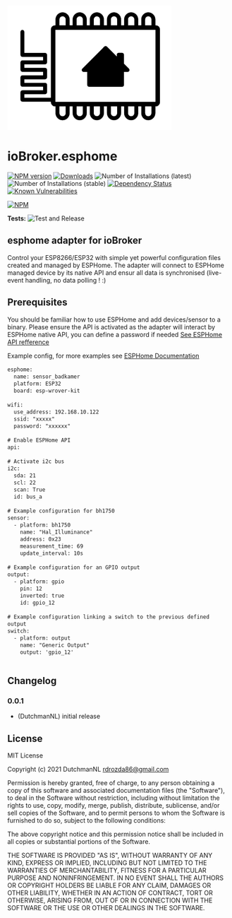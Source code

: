 ![Logo](admin/esphome.png)
# ioBroker.esphome

[![NPM version](http://img.shields.io/npm/v/iobroker.esphome.svg)](https://www.npmjs.com/package/iobroker.esphome)
[![Downloads](https://img.shields.io/npm/dm/iobroker.esphome.svg)](https://www.npmjs.com/package/iobroker.esphome)
![Number of Installations (latest)](http://iobroker.live/badges/esphome-installed.svg)
![Number of Installations (stable)](http://iobroker.live/badges/esphome-stable.svg)
[![Dependency Status](https://img.shields.io/david/iobroker-community-adapters/iobroker.esphome.svg)](https://david-dm.org/iobroker-community-adapters/iobroker.esphome)
[![Known Vulnerabilities](https://snyk.io/test/github/iobroker-community-adapters/ioBroker.esphome/badge.svg)](https://snyk.io/test/github/iobroker-community-adapters/ioBroker.esphome)

[![NPM](https://nodei.co/npm/iobroker.esphome.png?downloads=true)](https://nodei.co/npm/iobroker.esphome/)

**Tests:** ![Test and Release](https://github.com/iobroker-community-adapters/ioBroker.esphome/workflows/Test%20and%20Release/badge.svg)

## esphome adapter for ioBroker

Control your ESP8266/ESP32 with simple yet powerful configuration files created and managed by ESPHome.
The adapter will connect to ESPHome managed device by its native API and ensur all data is synchronised (live-event handling, no data polling ! :)

## Prerequisites

You should be familiar how to use ESPHome and add devices/sensor to a binary.
Please ensure the API is activated as the adapter will interact by ESPHome native API, you can define a password if needed
[See ESPHome API refference](https://esphome.io/components/api.html?highlight=api)

Example config, for more examples see [ESPHome Documentation](https://esphome.io/index.html)
```
esphome:
  name: sensor_badkamer
  platform: ESP32
  board: esp-wrover-kit

wifi:
  use_address: 192.168.10.122
  ssid: "xxxxx"
  password: "xxxxxx"
          
# Enable ESPHome API
api:

# Activate i2c bus  
i2c:
  sda: 21
  scl: 22
  scan: True
  id: bus_a
  
# Example configuration for bh1750
sensor:
  - platform: bh1750
    name: "Hal_Illuminance"
    address: 0x23
    measurement_time: 69
    update_interval: 10s
    
# Example configuration for an GPIO output    
output:
  - platform: gpio
    pin: 12
    inverted: true
    id: gpio_12
    
# Example configuration linking a switch to the previous defined output
switch:
  - platform: output
    name: "Generic Output"
    output: 'gpio_12'
    
```

## Changelog

### 0.0.1
* (DutchmanNL) initial release

## License
MIT License

Copyright (c) 2021 DutchmanNL <rdrozda86@gmail.com>

Permission is hereby granted, free of charge, to any person obtaining a copy
of this software and associated documentation files (the "Software"), to deal
in the Software without restriction, including without limitation the rights
to use, copy, modify, merge, publish, distribute, sublicense, and/or sell
copies of the Software, and to permit persons to whom the Software is
furnished to do so, subject to the following conditions:

The above copyright notice and this permission notice shall be included in all
copies or substantial portions of the Software.

THE SOFTWARE IS PROVIDED "AS IS", WITHOUT WARRANTY OF ANY KIND, EXPRESS OR
IMPLIED, INCLUDING BUT NOT LIMITED TO THE WARRANTIES OF MERCHANTABILITY,
FITNESS FOR A PARTICULAR PURPOSE AND NONINFRINGEMENT. IN NO EVENT SHALL THE
AUTHORS OR COPYRIGHT HOLDERS BE LIABLE FOR ANY CLAIM, DAMAGES OR OTHER
LIABILITY, WHETHER IN AN ACTION OF CONTRACT, TORT OR OTHERWISE, ARISING FROM,
OUT OF OR IN CONNECTION WITH THE SOFTWARE OR THE USE OR OTHER DEALINGS IN THE
SOFTWARE.